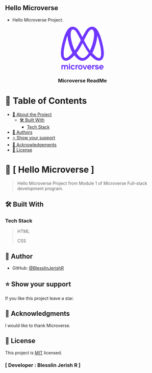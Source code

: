 ## Hello Microverse

- Hello Microverse Project.

<a name="readme-top"></a>

<!--
HOW TO USE:
This is an example of how you may give instructions on setting up your project locally.

Modify this file to match your project and remove sections that don't apply.

REQUIRED SECTIONS:
- Table of Contents
- About the Project
  - Built With
  - Live Demo
- Getting Started
- Authors
- Future Features
- Contributing
- Show your support
- Acknowledgements
- License

OPTIONAL SECTIONS:
- FAQ

After you're finished please remove all the comments and instructions!
-->

<div align="center">
  <!-- You are encouraged to replace this logo with your own! Otherwise you can also remove it. -->
  <img src="murple_logo.png" alt="logo" width="140"  height="auto" />
  <br/>

  <h3><b>Microverse ReadMe</b></h3>

</div>

<!-- TABLE OF CONTENTS -->

# 📗 Table of Contents

- [📖 About the Project](#about-project)
  - [🛠 Built With](#built-with)
    - [Tech Stack](#tech-stack)
- [👥 Authors](#authors)
- [⭐️ Show your support](#support)
- [🙏 Acknowledgements](#acknowledgements)
- [📝 License](#license)

<!-- PROJECT DESCRIPTION -->

# 📖 [ Hello Microverse ] <a name="about-project"></a>

> Hello Microverse Project from Module 1 of Microverse Full-stack development program.

## 🛠 Built With <a name="built-with"></a>

### Tech Stack <a name="tech-stack"></a>

> HTML
>
> CSS

<!-- AUTHORS -->

## 👥 Author <a name="authors"></a>

- GitHub: [@BlesslinJerishR](https://github.com/BlesslinJerishR)

<!-- SUPPORT -->

## ⭐️ Show your support <a name="support"></a>

If you like this project leave a star.

<!-- ACKNOWLEDGEMENTS -->

## 🙏 Acknowledgments <a name="acknowledgements"></a>

I would like to thank Microverse.

<!-- LICENSE -->

## 📝 License <a name="license"></a>

This project is [MIT](./LICENSE) licensed.

### [ Developer : Blesslin Jerish R ]
